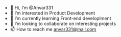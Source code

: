 - 👋 Hi, I’m @Anvar331
- 👀 I’m interested in Product Development
- 🌱 I’m currently learning Front-end developlment
- 💞️ I’m looking to collaborate on interesting projects
- 📫 How to reach me anvar331@mail.com

<!---
Anvar331/Anvar331 is a ✨ special ✨ repository because its `README.md` (this file) appears on your GitHub profile.
You can click the Preview link to take a look at your changes.
--->
